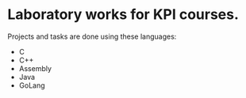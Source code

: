 # Laboratory works for KPI courses.

Projects and tasks are done using these languages:

- C
- C++
- Assembly
- Java
- GoLang
